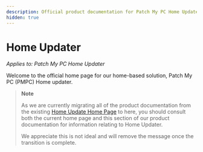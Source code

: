 ```yaml
---
description: Official product documentation for Patch My PC Home Updater
hidden: true
---
```


# Home Updater

_Applies to: Patch My PC Home Updater_

Welcome to the official home page for our home-based solution, Patch My PC (PMPC) Home updater.

> **Note**
>
> As we are currently migrating all of the product documentation from the existing [Home Update Home Page](https://patchmypc.com/product/home-updater) to here, you should consult both the current home page and this section of our product documentation for information relating to Home Updater.
>
> We appreciate this is not ideal and will remove the message once the transition is complete.